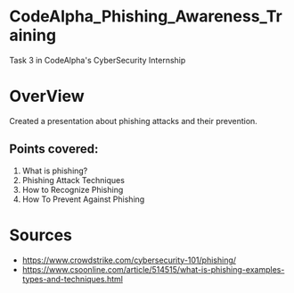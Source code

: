 # CodeAlpha_Phishing_Awareness_Training
Task 3 in CodeAlpha's CyberSecurity Internship
# OverView
Created a presentation about phishing attacks and their prevention.
## Points covered:
1. What is phishing?
2. Phishing Attack Techniques
3. How to Recognize Phishing
4. How To Prevent Against Phishing

# Sources
- https://www.crowdstrike.com/cybersecurity-101/phishing/
- https://www.csoonline.com/article/514515/what-is-phishing-examples-types-and-techniques.html
